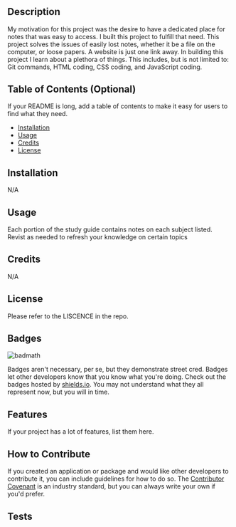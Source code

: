 # <Prework Study Guide webpage>

## Description

My motivation for this project was the desire to have a dedicated place for notes that was easy to access. I built this project to fulfill that need. This project solves the issues of easily lost notes, whether it be a file on the computer, or loose papers. A website is just one link away. In building this project I learn about a plethora of things. This includes, but is not limited to: Git commands, HTML coding, CSS coding, and JavaScript coding.

## Table of Contents (Optional)

If your README is long, add a table of contents to make it easy for users to find what they need.

- [Installation](#installation)
- [Usage](#usage)
- [Credits](#credits)
- [License](#license)

## Installation

N/A

## Usage

Each portion of the study guide contains notes on each subject listed. Revist as needed to refresh your knowledge on certain topics

## Credits

N/A

## License

Please refer to the LISCENCE in the repo.

## Badges

![badmath](https://img.shields.io/github/languages/top/lernantino/badmath)

Badges aren't necessary, per se, but they demonstrate street cred. Badges let other developers know that you know what you're doing. Check out the badges hosted by [shields.io](https://shields.io/). You may not understand what they all represent now, but you will in time.

## Features

If your project has a lot of features, list them here.

## How to Contribute

If you created an application or package and would like other developers to contribute it, you can include guidelines for how to do so. The [Contributor Covenant](https://www.contributor-covenant.org/) is an industry standard, but you can always write your own if you'd prefer.

## Tests
